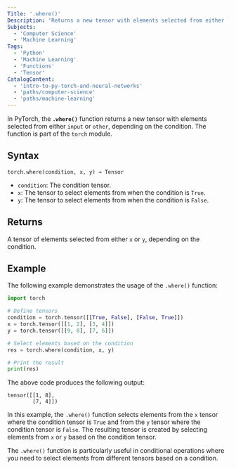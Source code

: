 ```yaml
---
Title: '.where()'
Description: 'Returns a new tensor with elements selected from either `input` or `other`, depending on the condition.'
Subjects:
  - 'Computer Science'
  - 'Machine Learning'
Tags:
  - 'Python'
  - 'Machine Learning'
  - 'Functions'
  - 'Tensor'
CatalogContent:
  - 'intro-to-py-torch-and-neural-networks'
  - 'paths/computer-science'
  - 'paths/machine-learning'
---
```


In PyTorch, the **`.where()`** function returns a new tensor with elements selected from either `input` or `other`, depending on the condition. The function is part of the `torch` module.

## Syntax

```pseudo
torch.where(condition, x, y) → Tensor
```

- `condition`: The condition tensor.
- `x`: The tensor to select elements from when the condition is `True`.
- `y`: The tensor to select elements from when the condition is `False`.

## Returns

A tensor of elements selected from either `x` or `y`, depending on the condition.

## Example

The following example demonstrates the usage of the `.where()` function:

```py
import torch

# Define tensors
condition = torch.tensor([[True, False], [False, True]])
x = torch.tensor([[1, 2], [3, 4]])
y = torch.tensor([[9, 8], [7, 6]])

# Select elements based on the condition
res = torch.where(condition, x, y)

# Print the result
print(res)
```

The above code produces the following output:

```shell
tensor([[1, 8],
        [7, 4]])
```

In this example, the `.where()` function selects elements from the `x` tensor where the condition tensor is `True` and from the `y` tensor where the condition tensor is `False`. The resulting tensor is created by selecting elements from `x` or `y` based on the condition tensor.

The `.where()` function is particularly useful in conditional operations where you need to select elements from different tensors based on a condition.
